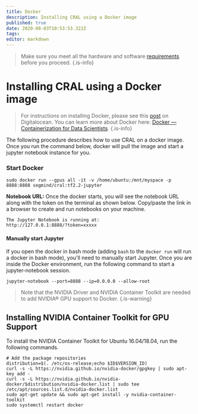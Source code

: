 ```yaml
---
title: Docker
description: Installing CRAL using a Docker image
published: true
date: 2020-08-03T10:53:53.322Z
tags: 
editor: markdown
---
```


> Make sure you meet all the hardware and software [requirements](/install/requirements) before you proceed.
{.is-info}
# Installing CRAL using a Docker image

>For instructions on installing Docker, please see this [post](https://www.digitalocean.com/community/tutorials/how-to-install-and-use-docker-on-ubuntu-18-04) on Digitalocean. You can learn more about Docker here: [Docker — Containerization for Data Scientists](https://medium.com/towards-artificial-intelligence/docker-container-and-data-scientist-bae208ce8268).
{.is-info}

The following procedure describes how to use CRAL on a docker image. Once you run the command below, docker will pull the image and start a jupyter notebook instance for you. 

### Start Docker
```
sudo docker run --gpus all -it -v /home/ubuntu:/mnt/myspace -p 8888:8888 segmind/cral:tf2.2-jupyter
```

**Notebook URL:** Once the docker starts, you will see the notebook URL along with the token on the terminal as shown below. Copy/paste the link in a browser to create and run notebooks on your machine.

```
The Jupyter Notebook is running at:
http://127.0.0.1:8888/?token=xxxxx
```


#### Manually start Jupyter
If you open the docker in bash mode (adding `bash` to the `docker run` will run a docker in bash mode), you'll need to manually start Jupyter. Once you are inside the Docker environment, run the following command to start a jupyter-notebook session.
```
jupyter-notebook --port=8888 --ip=0.0.0.0 --allow-root
```


> Note that the NVIDIA Driver and NVIDIA Container Toolkit are needed to add NVIDIA® GPU support to Docker.
{.is-warning}



## Installing NVIDIA Container Toolkit for GPU Support
To install the NVIDIA Container Toolkit for Ubuntu 16.04/18.04, run the following commands.

```
# Add the package repositories
distribution=$(. /etc/os-release;echo $ID$VERSION_ID)
curl -s -L https://nvidia.github.io/nvidia-docker/gpgkey | sudo apt-key add -
curl -s -L https://nvidia.github.io/nvidia-docker/$distribution/nvidia-docker.list | sudo tee /etc/apt/sources.list.d/nvidia-docker.list
sudo apt-get update && sudo apt-get install -y nvidia-container-toolkit
sudo systemctl restart docker
```